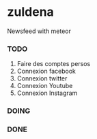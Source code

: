 # zuldena

Newsfeed with meteor

### TODO

1. Faire des comptes persos
2. Connexion facebook
3. Connexion twitter 
4. Connexion Youtube 
5. Connexion Instagram 


### DOING


### DONE
